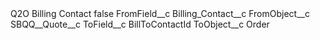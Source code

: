 <?xml version="1.0" encoding="UTF-8"?>
<CustomMetadata xmlns="http://soap.sforce.com/2006/04/metadata" xmlns:xsi="http://www.w3.org/2001/XMLSchema-instance" xmlns:xsd="http://www.w3.org/2001/XMLSchema">
    <label>Q2O Billing Contact</label>
    <protected>false</protected>
    <values>
        <field>FromField__c</field>
        <value xsi:type="xsd:string">Billing_Contact__c</value>
    </values>
    <values>
        <field>FromObject__c</field>
        <value xsi:type="xsd:string">SBQQ__Quote__c</value>
    </values>
    <values>
        <field>ToField__c</field>
        <value xsi:type="xsd:string">BillToContactId</value>
    </values>
    <values>
        <field>ToObject__c</field>
        <value xsi:type="xsd:string">Order</value>
    </values>
</CustomMetadata>
